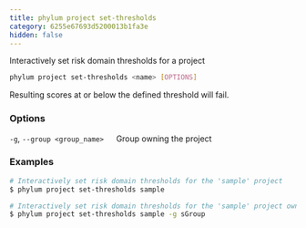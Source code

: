 ```yaml
---
title: phylum project set-thresholds
category: 6255e67693d5200013b1fa3e
hidden: false
---
```

Interactively set risk domain thresholds for a project
```sh
phylum project set-thresholds <name> [OPTIONS]
```
Resulting scores at or below the defined threshold will fail.

### Options
`-g`, `--group <group_name>`
&emsp; Group owning the project

### Examples
```sh
# Interactively set risk domain thresholds for the 'sample' project
$ phylum project set-thresholds sample

# Interactively set risk domain thresholds for the 'sample' project owned by the 'sGroup' group
$ phylum project set-thresholds sample -g sGroup
```

